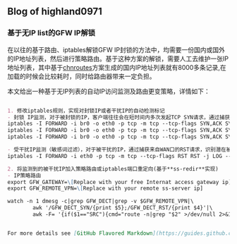 ## Blog of highland0971

### 基于无IP list的GFW IP解锁

在以往的基于路由、iptables解锁GFW IP封锁的方法中，均需要一份国内或国外的IP地址列表，然后进行策略路由。基于这种方案的解锁，需要人工去维护一张IP地址列表，其中基于[chnroutes](https://github.com/fivesheep/chnroutes)方案生成的国内IP地址列表就有8000多条记录,在加载的时候会比较耗时，同时给路由器带来一定负担。

本文给出一种基于无IP列表的自动IP访问监测及路由更变策略，详情如下：

```markdown

1. 修改iptables规则，实现对封锁IP或者干扰IP的自动检测标记
- 封锁 IP监测，对于被封锁的IP，客户端往往会在短时间内多次发起TCP SYN请求，通过捕获高频SYN请求，识别潜在的被封锁IP地址
iptables -I FORWARD -i br0 -o eth0 -p tcp -m tcp --tcp-flags SYN,ACK SYN -m recent --rcheck --seconds 15 --hitcount 3 --name syn_watch_list --rdest -j LOG --log-prefix "GFW_DECT_SYN "
iptables -I FORWARD -i br0 -o eth0 -p tcp -m tcp --tcp-flags SYN,ACK SYN -m recent --set --name syn_watch_list --rdest
iptables -I FORWARD -i br0 -o eth0 -p tcp -m tcp --tcp-flags SYN,ACK SYN -j LOG --log-prefix "GFW_DEBUG "

- 受干扰IP监测（敏感词过滤），对于被干扰的IP，通过捕获来自WAN口的RST请求，识别潜在被封锁的IP地址
iptables -I FORWARD -i eth0 -p tcp -m tcp --tcp-flags RST RST -j LOG --log-prefix "GFW_DECT_RST "

2. 将监测到的被干扰IP加入策略路由或iptables端口重定向(基于**ss-redir**实现)
- IP策略路由
export GFW_GATEWAY=\[Replace with your free Internat access gateway ip]
export GFW_REMOTE_VPN=\[Replace with your remote ss-server ip]

watch -n 1 dmesg -c|grep GFW_DECT|grep -v $GFW_REMOTE_VPN|\
        awk '/GFW_DECT_SYN/{print $5};/GFW_DECT_RST/{print $4}'|\
        awk -F= '{if($1=="SRC"){cmd="route -n|grep "$2" >/dev/null 2>&1 || route add "$2" gateway "ENVIRON["GFW_GATEWAY"]" >/dev/null 2>&1"}else{cmd="route -n|grep "$2" || ping -c 1 -W 1 "$2"  >/dev/null 2>&1 || route add "$2" gateway "ENVIRON["GFW_GATEWAY"]" >/dev/null 2>&1"};print(cmd);system(cmd)}'


For more details see [GitHub Flavored Markdown](https://guides.github.com/features/mastering-markdown/).
